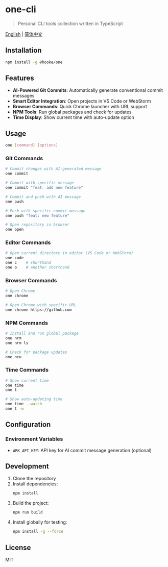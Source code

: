 # one-cli

> Personal CLI tools collection written in TypeScript

[English](./README.md) | [简体中文](./README.zh-CN.md)

## Installation

```bash
npm install -g @hooke/one
```

## Features

- **AI-Powered Git Commits**: Automatically generate conventional commit messages
- **Smart Editor Integration**: Open projects in VS Code or WebStorm
- **Browser Commands**: Quick Chrome launcher with URL support
- **NPM Tools**: Run global packages and check for updates
- **Time Display**: Show current time with auto-update option

## Usage

```bash
one [command] [options]
```

### Git Commands

```bash
# Commit changes with AI-generated message
one commit

# Commit with specific message
one commit "feat: add new feature"

# Commit and push with AI message
one push

# Push with specific commit message
one push "feat: new feature"

# Open repository in browser
one open
```

### Editor Commands

```bash
# Open current directory in editor (VS Code or WebStorm)
one code
one c    # shorthand
one o    # another shorthand
```

### Browser Commands

```bash
# Open Chrome
one chrome

# Open Chrome with specific URL
one chrome https://github.com
```

### NPM Commands

```bash
# Install and run global package
one nrm
one nrm ls

# Check for package updates
one ncu
```

### Time Commands

```bash
# Show current time
one time
one t

# Show auto-updating time
one time --watch
one t -w
```

## Configuration

### Environment Variables

- `ARK_API_KEY`: API key for AI commit message generation (optional)

## Development

1. Clone the repository
2. Install dependencies:
   ```bash
   npm install
   ```
3. Build the project:
   ```bash
   npm run build
   ```
4. Install globally for testing:
   ```bash
   npm install -g --force
   ```

## License

MIT
